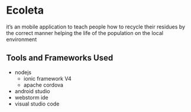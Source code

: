 # Ecoleta
it’s an mobile application to teach people how to recycle their residues by the correct manner helping the life of the population on the local environment
## Tools and Frameworks Used
- nodejs
  - ionic framework V4
  - apache cordova
- android studio
- webstorm ide
- visual studio code
